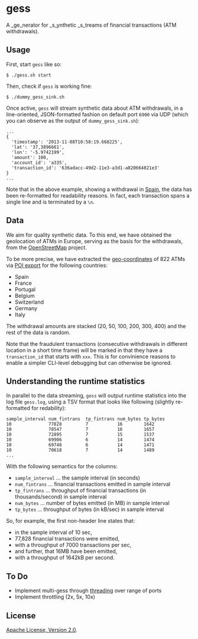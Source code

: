 # gess

A _ge_nerator for _s_ynthetic _s_treams of financial transactions (ATM withdrawals).

## Usage

First, start `gess` like so:

    $ ./gess.sh start 
  
Then, check if `gess` is working fine:

    $ ./dummy_gess_sink.sh


Once active, `gess` will stream synthetic data about ATM withdrawals, 
in a line-oriented, JSON-formatted fashion on default port `6900` via UDP 
(which you can observe as the output of `dummy_gess_sink.sh`):

    ...
    {
      'timestamp': '2013-11-08T10:58:19.668225', 
      'lat': '37,3896661',
      'lon': '-5.9742199',
      'amount': 100, 
      'account_id': 'a335', 
      'transaction_id': '636adacc-49d2-11e3-a3d1-a820664821e3'
    }
    ...

Note that in the above example,
showing a withdrawal in [Spain](https://www.google.com/maps/preview#!q=37%C2%B0+39.850'%2C+-5%C2%B0+58.477'),
the data has been re-formatted for readability reasons. In fact, each 
transaction spans a single line and is terminated by a `\n`.

## Data

We aim for quality synthetic data. To this end, we have obtained the geolocation
of ATMs in Europe, serving as the basis for the withdrawals, from the 
[OpenStreetMap](http://openstreetmap.org) project. 

To be more precise, we have extracted the 
[geo-coordinates](data/osm-atm-garmin.csv) of 822 ATMs via
[POI export](http://poi-osm.tucristal.es/) for the following countries:

* Spain
* France
* Portugal
* Belgium
* Switzerland
* Germany
* Italy

The withdrawal amounts are stacked (20, 50, 100, 200, 300, 400) and the rest
of the data is random. 

Note that the fraudulent transactions (consecutive withdrawals in different
location in a short time frame) will be marked in that they have a 
`transaction_id` that starts with `xxx`. This is for convinience reasons to
enable a simpler CLI-level debugging but can otherwise be ignored.


## Understanding the runtime statistics

In parallel to the data streaming, `gess` will output runtime statistics into
the log file `gess.log`, using a TSV format that looks like following (slightly
re-formatted for redability):

    sample_interval num_fintrans  tp_fintrans num_bytes tp_bytes
    10	            77828         7           16        1642
    10	            78547         7           16        1657
    10	            72895         7           15        1537
    10	            69906         6           14        1474
    10	            69748         6           14        1471
    10	            70618         7           14        1489
    ...

With the following semantics for the columns:

* `sample_interval` … the sample interval (in seconds)
*  `num_fintrans` … financial transactions emitted in sample interval 
*  `tp_fintrans` … throughput of financial transactions (in thousands/second) in sample interval
*  `num_bytes` … number of bytes emitted (in MB) in sample interval
*  `tp_bytes` … throughput of bytes (in kB/sec) in sample interval

So, for example, the first non-header line states that:

* in the sample interval of 10 sec, 
* 77,828 financial transactions were emitted,
* with a throughput of  7000 transactions per sec,
* and further, that 16MB have been emitted, 
* with a throughput of 1642kB per second.


## To Do

* Implement multi-gess through [threading](http://stackoverflow.com/questions/2846653/python-multithreading-for-dummies) over range of ports 
* Implement throttling (2x, 5x, 10x)

## License
[Apache License, Version 2.0](http://www.apache.org/licenses/LICENSE-2.0.html).